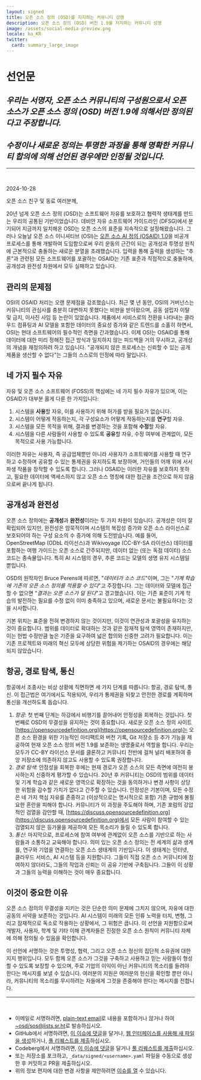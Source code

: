 ```yaml
---
layout: signed
title: 오픈 소스 정의 (OSD)를 지지하는 커뮤니티 성명
description: 오픈 소스 정의 (OSD) 버전 1.9를 지지하는 커뮤니티 성명
image: /assets/social-media-preview.png
locale: ko_KR
twitter:
  card: summary_large_image
---
```


# **선언문**

## *우리는 서명자, 오픈 소스 커뮤니티의 구성원으로서 오픈 소스가 오픈 소스 정의 (OSD) 버전 1.9에 의해서만 정의된다고 주장합니다.*

## *수정이나 새로운 정의는 투명한 과정을 통해 명확한 커뮤니티 합의에 의해 선언된 경우에만 인정될 것입니다.*

---
<br>

2024-10-28

오픈 소스 친구 및 동료 여러분께,

20년 넘게 오픈 소스 정의 (OSD)는 소프트웨어 자유를 보호하고 협력적 생태계를 만드는 우리의 공통된 기반이었습니다. 데비안 자유 소프트웨어 가이드라인 (DFSG)에서 분기되어 지금까지 일치해온 OSD는 오픈 소스의 표준을 지속적으로 설정해왔습니다. 그러나 오늘날 오픈 소스 이니셔티브 (OSI)는 [오픈 소스 AI 정의 (OSAID) 1.0](https://opensource.org/ai/open-source-ai-definition)을 비공개 프로세스를 통해 개발하여 도입함으로써 우리 운동의 근간이 되는 공개성과 투명성 원칙에 근본적으로 충돌하는 새로운 분열을 초래했습니다. 입력을 통해 출력을 생성하는 "추론"과 관련된 모든 소프트웨어를 포괄하는 OSAID는 기존 표준과 직접적으로 충돌하며, 공개성과 완전성 차원에서 모두 실패하고 있습니다.

## 관리의 문제점

OSI의 OSAID 처리는 오랜 문제점을 강조했습니다. 최근 몇 년 동안, OSI의 거버넌스는 커뮤니티의 관심사를 충분히 대변하지 못했다는 비판을 받아왔으며, 공동 설립자 이탈 및 금지, 이사진 사임 등 논란이 있었습니다. 제품에서 서비스로의 전환을 나타내는 클라우드 컴퓨팅과 AI 모델을 포함한 데이터의 중요성 증가와 같은 트렌드를 소홀히 하면서, OSI는 현대 소프트웨어의 필수적인 측면을 간과했습니다. 이제 OSI는 OSAID를 통해 데이터에 대한 미리 정해진 접근 방식과 일치하지 않는 피드백을 거의 무시하고, 공개성의 개념을 재정의하려 하고 있습니다. "공개되지 않은 프로세스는 신뢰할 수 있는 공개 제품을 생산할 수 없다"는 그들의 스스로의 인정에 따라 말입니다.

## 네 가지 필수 자유

자유 및 오픈 소스 소프트웨어 (FOSS)의 핵심에는 네 가지 필수 자유가 있으며, 이는 OSAID가 대부분 옳게 다룬 한 가지입니다:

1.	시스템을 **사용**할 자유, 이를 사용하기 위해 허가를 받을 필요가 없습니다.
2.	시스템이 어떻게 작동하는지, 각 구성요소가 어떻게 작동하는지를 **연구**할 자유.
3.	시스템을 모든 목적을 위해, 결과를 변경하는 것을 포함해 **수정**할 자유.
4.	시스템을 다른 사람들이 사용할 수 있도록 **공유**할 자유, 수정 여부에 관계없이, 모든 목적으로 사용 가능합니다.

이러한 자유는 사용자, 즉 공급업체뿐만 아니라 사용자가 소프트웨어를 사용할 때 연구하고 수정하며 공유할 수 있는 통제권을 유지하도록 보장하며, 거인들의 어깨 위에 서서 파생 작품을 창작할 수 있도록 합니다. 그러나 OSAID는 이러한 자유를 보호하지 못하고, 필요한 데이터에 액세스하지 않고 오픈 소스 명칭에 대한 접근을 조건으로 하지 않음으로써 끝나게 됩니다.

## 공개성과 완전성

오픈 소스 정의에는 **공개성**과 **완전성**이라는 두 가지 차원이 있습니다. 공개성은 이미 잘 확립되어 있지만, 완전성은 암묵적이며 시스템의 복잡성 증가와 오픈 소스 라이선스로 보호되어야 하는 구성 요소의 수 증가에 의해 도전받습니다. 예를 들어, OpenStreetMap (ODbL 라이선스)과 Wikivoyage (CC-BY-SA 라이선스) 데이터를 포함하는 여행 가이드는 오픈 소스로 간주되지만, 데이터 없는 (또는 독점 데이터) 소스 코드는 종속물입니다. 특히 AI 시스템의 경우, 추론 코드는 모델의 생명 유지 시스템일 뿐입니다.

OSD의 원작자인 Bruce Perens에 따르면, "*데이터가 소스 코드*"이며, 그는 "*기계 학습에 기존의 오픈 소스 정의를 적용할 수 있다*"고 주장합니다. 그는 데이터와 모델에 접근할 수 없으면 “*결과는 오픈 소스가 덜 된다*"고 경고했습니다. 이는 기존 표준이 기계 학습의 발전하는 필요를 수정 없이 이미 충족하고 있으며, 새로운 문서는 불필요하다는 것을 시사합니다.

기본 위치는 표준을 전혀 변경하지 않는 것이지만, 이것이 연관성과 포괄성을 유지하는 것이 중요합니다. 범위를 데이터로 확대하는 것과 같은 잠재적 탐색 영역이 존재하지만, 이는 헌법 수정만큼 높은 기준을 요구하여 넓은 합의와 신중한 고려가 필요합니다. 이는 기존 프로젝트와 미래의 혁신 모두에 상당한 위험을 제기하는 OSAID의 경우에는 해당되지 않았습니다.

## 항공, 경로 탐색, 통신

항공에서 조종사는 비상 상황에 직면하면 세 가지 단계를 따릅니다: 항공, 경로 탐색, 통신. 이 접근법은 여기에서도 적용되어, 우리가 통제권을 되찾고 안전한 경로를 계획하며 통신을 개선하도록 돕습니다.

1.	*항공*: 첫 번째 단계는 하강에서 비행기를 끌어내어 안정성을 회복하는 것입니다. 첫 번째로 OSD의 무결성을 유지하는 것이 중요합니다. 새로운 오픈 소스 정의 사이트 [https://opensourcedefinition.org](https://opensourcedefinition.org)는 오픈 소스 환경을 위한 기능적인 아티팩트와 버전 기록, Git 저장소 등 추가 기능을 제공하여 현재 오픈 소스 정의 버전 1.9를 보존하는 생명줄로서 역할을 합니다. 우리는 모두가 CC-BY 라이선스 문서를 클론하고 커뮤니티 전반에 걸쳐 널리 배포하여 중앙 저장소에 의존하지 않고도 사용할 수 있도록 권장합니다.
2.	*경로 탐색*: 안정성을 회복한 후에는 현재 경로가 오픈 소스의 모든 측면에 여전히 봉사하는지 신중하게 평가할 수 있습니다. 20년 후 커뮤니티는 OSD의 범위를 데이터 및 기계 학습과 같은 새로운 영역으로 확장하는 것을 동의하거나 변경 사항이 상당한 위험을 감수할 가치가 없다고 간주할 수 있습니다. 안정성은 기본이며, 모든 수정은 네 가지 핵심 자유를 존중하고 (이상적으로는 명시적으로 포함) 기존 규범에 불필요한 혼란을 피해야 합니다. 커뮤니티가 이 과정을 주도해야 하며, 기존 포럼의 강압적인 검열을 감안할 때, [https://discuss.opensourcedefinition.org](https://discuss.opensourcedefinition.org)에서 모든 사람이 참여할 수 있는 검열되지 않은 등가물을 제공하여 모든 목소리가 들릴 수 있도록 합니다.
3.	*통신*: 마지막으로, 프로세스에 참여 여부에 관계없이 오픈 소스를 기반으로 하는 사람들과 소통하고 교육해야 합니다. 의미 있는 오픈 소스 정의는 전 세계의 삶과 생계를, 연구와 기업을 연결하는 오픈 소스 생태계의 기반입니다. 이 생태계는 인터넷, 클라우드 서비스, AI 시스템 등을 지원합니다. 그들이 직접 오픈 소스 커뮤니티에 참여하지 않더라도, 그들의 작업과 신뢰는 이 공유 기반에 구축됩니다. 그들이 이 상황과 그들의 능력을 이해하는 것이 매우 중요합니다.

## 이것이 중요한 이유

오픈 소스 정의의 무결성을 지키는 것은 단순한 의미 문제에 그치지 않으며, 자유에 대한 공동의 서약을 보존하는 것입니다. AI 시스템이 미래의 모든 인류 노력을 터치, 변형, 그리고 잠재적으로 독소로 작용하는 상황에서, 그 위험은 큽니다. 이 선언을 지원함으로써 개발자, 사용자, 학계 및 기타 이해 관계자들은 진정한 오픈 소스 원칙이 커뮤니티 자체에 의해 정의될 수 있음을 확인합니다.

이 선언에 서명하는 것은 투명성, 협력, 그리고 오픈 소스 정신의 집단적 소유권에 대한 지지 행위입니다. 모두 함께 오픈 소스가 그것을 구축하고 사용하고 믿는 사람들이 형성할 수 있도록 보장할 수 있으며, 주로 기업의 이익이 아닌 커뮤니티의 목소리를 들려야 한다는 메시지를 보낼 수 있습니다. 여러분의 지원은 여러분의 헌신을 확인할 뿐만 아니라, 커뮤니티의 목소리를 무시하려는 자들에게 그것을 존중해야 한다는 메시지를 전합니다.

---
<br>

- 이메일로 서명하려면, [plain-text email](https://useplaintext.email/)로 내용을 포함하거나 않거나 하여 [~osd/sos@lists.sr.ht](mailto:~osd/sos@lists.sr.ht)로 발송하십시오.
- GitHub에서 서명하려면, [이 이슈에 댓글](https://github.com/OpenSourceDefinition/sos/issues/1)을 달거나, [웹 인터페이스를 사용해 새 파일을 생성](https://github.com/OpenSourceDefinition/sos/new/main/_data/signed)하거나, [풀 리퀘스트를 제출](https://github.com/OpenSourceDefinition/sos/pulls)하십시오.
- Codeberg에서 서명하려면, [이 이슈에 댓글](https://codeberg.org/osd/sos/issues/1)을 달거나 [풀 리퀘스트를 제출](https://codeberg.org/osd/sos/pulls)하십시오.
- 또는 저장소를 포크하고, `_data/signed/<username>.yaml` 파일을 수동으로 생성한 후 커밋하고 PR을 제출하십시오.
- 위의 정보 편지에 대한 변경 사항을 제안하려면 [이슈를 열](https://codeberg.org/osd/sos/issues) 수 있습니다.